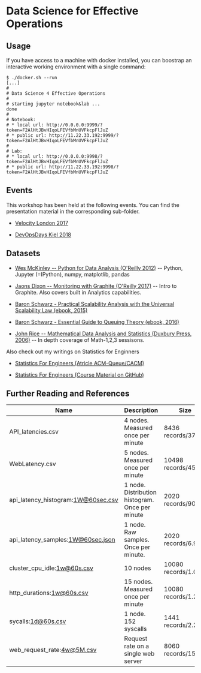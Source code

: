 # Data Science for Effective Operations

## Usage

If you have access to a machine with docker installed, you can boostrap
an interactive working environment with a single command:

```
$ ./docker.sh --run
[...]
#
# Data Science 4 Effective Operations
#
# starting jupyter notebook&lab ...
done
#
# Notebook:
# * local url: http://0.0.0.0:9999/?token=F2AlHtJBvHIqoLFEVfbMnUVFkcpFlJuZ
# * public url: http://11.22.33.192:9999/?token=F2AlHtJBvHIqoLFEVfbMnUVFkcpFlJuZ
#
# Lab:
# * local url: http://0.0.0.0:9998/?token=F2AlHtJBvHIqoLFEVfbMnUVFkcpFlJuZ
# * public url: http://11.22.33.192:9998/?token=F2AlHtJBvHIqoLFEVfbMnUVFkcpFlJuZ
```

## Events

This workshop has been held at the following events.
You can find the presentation material in the corresponding sub-folder.

* [Velocity London 2017](2017-10-17-Velocity-London/)

* [DevOpsDays Kiel 2018](2018-05-15-DOD-Kiel/)

## Datasets

* [Wes McKinley -- Python for Data Analysis (O'Reilly 2012)](http://shop.oreilly.com/product/0636920023784.do) -- Python, Jupyter (=IPython), numpy, matplotlib, pandas

* [Jaons Dixon -- Monitoring with Graphite (O'Reilly 2017)](http://shop.oreilly.com/product/0636920035794.do) -- Intro to Graphite. Also covers built in Analytics capabilities.

* [Baron Schwarz - Practical Scalability Analysis with the Universal Scalability Law (ebook, 2015)](https://www.vividcortex.com/resources/universal-scalability-law/)

* [Baron Schwarz - Essential Guide to Queuing Theory (ebook, 2016)](https://www.vividcortex.com/resources/queueing-theory)

* [John Rice -- Mathematical Data Analysis and Statistics (Duxbury Press, 2006)](https://www.amazon.com/Mathematical-Statistics-Analysis-Available-Enhanced/dp/0534399428) -- In depth coverage of Math-1,2,3 sessisons.

Also check out my writings on Statistics for Enginners

* [Statistics For Engineers (Atricle ACM-Queue/CACM)](http://queue.acm.org/detail.cfm?id=2903468)

* [Statistics For Engineers (Course Material on GitHub)](https://github.com/HeinrichHartmann/Statistics-for-Engineers)

## Further Reading and References

| Name | Description | Size |
| --- | --- | --- |
| API_latencies.csv | 4 nodes. Measured once per minute | 8436 records/371kb |
| WebLatency.csv | 5 nodes. Measured once per minute | 10498 records/455kb |
| api_latency_histogram:1W@60sec.csv | 1 node. Distribution histogram. Once per minute | 2020 records/900kb |
| api_latency_samples:1W@60sec.json | 1 node. Raw samples. Once per minute. | 2020 records/6.9Mb |
| cluster_cpu_idle:1w@60s.csv | 10 nodes | 10080 records/1.0Mb |
| http_durations:1w@60s.csv | 15 nodes. Measured once per minute | 10080 records/1.2Mb |
| sycalls:1d@60s.csv | 1 node. 152 syscalls | 1441 records/2.2Mb |
| web_request_rate:4w@5M.csv | Request rate on a single web server | 8060 records/153kb |
